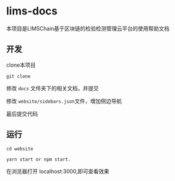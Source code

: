 # lims-docs

本项目是LIMSChain基于区块链的检验检测管理云平台的使用帮助文档 

## 开发

clone本项目 
```
git clone  
```

修改 `docs` 文件夹下的相关文档，并提交 

修改 `website/sidebars.json`文件，增加侧边导航 

最后提交代码 

## 运行

```
cd website

yarn start or npm start.
```
在浏览器打开 localhost:3000,即可查看效果 

